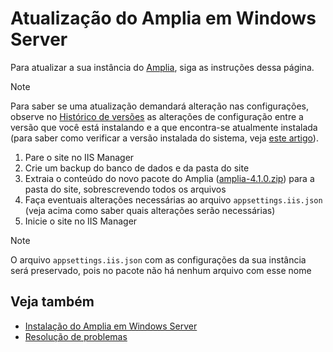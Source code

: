 ﻿# Atualização do Amplia em Windows Server

Para atualizar a sua instância do [Amplia](../../index.md), siga as instruções dessa página.

> [!NOTE]
> Para saber se uma atualização demandará alteração nas configurações, observe no [Histórico de versões](../../changelog.md) as alterações
> de configuração entre a versão que você está instalando e a que encontra-se atualmente instalada (para saber como verificar a versão instalada
> do sistema, veja [este artigo](../check-version.md)).

1. Pare o site no IIS Manager
1. Crie um backup do banco de dados e da pasta do site
1. Extraia o conteúdo do novo pacote do Amplia ([amplia-4.1.0.zip](https://cdn.lacunasoftware.com/amplia/amplia-4.1.0.zip)) para a pasta do site, sobrescrevendo todos os arquivos
1. Faça eventuais alterações necessárias ao arquivo `appsettings.iis.json` (veja acima como saber quais alterações serão necessárias)
1. Inicie o site no IIS Manager

> [!NOTE]
> O arquivo `appsettings.iis.json` com as configurações da sua instância será preservado, pois no pacote não há nenhum arquivo com esse nome

## Veja também

* [Instalação do Amplia em Windows Server](install.md)
* [Resolução de problemas](troubleshoot/index.md)
